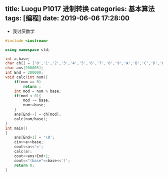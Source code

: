title: Luogu P1017 进制转换
categories: 基本算法
tags: [编程]
date: 2019-06-06 17:28:00
---
- 我讨厌数学

<!--more-->

```cpp
#include <iostream>

using namespace std;

int a,base;
char ch[] = {'0','1','2','3','4','5','6','7','8','9','A','B','C','D','E','F','G','H','I','J'};
char ans[200005];
int End = 200000;
void calc(int num){
    if(num == 0)
        return ;
    int mod = num % base;
    if(mod < 0){
        mod -= base;
        num+=base;
    }
    ans[End--] = ch[mod];
    calc(num/base);
}
int main()
{
    ans[End+1] = '\0';
    cin>>a>>base;
    cout<<a<<'=';
    calc(a);
    cout<<ans+End+1;
    cout<<"(base"<<base<<')';
    return 0;
}

```